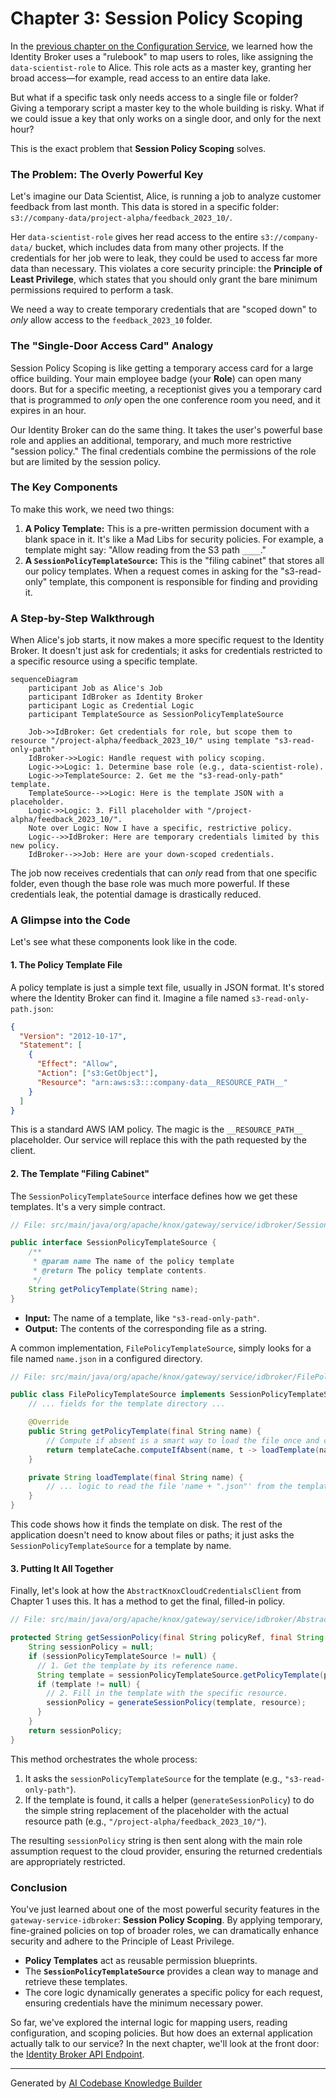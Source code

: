 # Chapter 3: Session Policy Scoping

In the [previous chapter on the Configuration Service](02_configuration_service_.md), we learned how the Identity Broker uses a "rulebook" to map users to roles, like assigning the `data-scientist-role` to Alice. This role acts as a master key, granting her broad access—for example, read access to an entire data lake.

But what if a specific task only needs access to a single file or folder? Giving a temporary script a master key to the whole building is risky. What if we could issue a key that only works on a single door, and only for the next hour?

This is the exact problem that **Session Policy Scoping** solves.

### The Problem: The Overly Powerful Key

Let's imagine our Data Scientist, Alice, is running a job to analyze customer feedback from last month. This data is stored in a specific folder: `s3://company-data/project-alpha/feedback_2023_10/`.

Her `data-scientist-role` gives her read access to the entire `s3://company-data/` bucket, which includes data from many other projects. If the credentials for her job were to leak, they could be used to access far more data than necessary. This violates a core security principle: the **Principle of Least Privilege**, which states that you should only grant the bare minimum permissions required to perform a task.

We need a way to create temporary credentials that are "scoped down" to *only* allow access to the `feedback_2023_10` folder.

### The "Single-Door Access Card" Analogy

Session Policy Scoping is like getting a temporary access card for a large office building. Your main employee badge (your **Role**) can open many doors. But for a specific meeting, a receptionist gives you a temporary card that is programmed to *only* open the one conference room you need, and it expires in an hour.

Our Identity Broker can do the same thing. It takes the user's powerful base role and applies an additional, temporary, and much more restrictive "session policy." The final credentials combine the permissions of the role but are limited by the session policy.

### The Key Components

To make this work, we need two things:

1.  **A Policy Template:** This is a pre-written permission document with a blank space in it. It's like a Mad Libs for security policies. For example, a template might say: "Allow reading from the S3 path `____`."
2.  **A `SessionPolicyTemplateSource`:** This is the "filing cabinet" that stores all our policy templates. When a request comes in asking for the "s3-read-only" template, this component is responsible for finding and providing it.

### A Step-by-Step Walkthrough

When Alice's job starts, it now makes a more specific request to the Identity Broker. It doesn't just ask for credentials; it asks for credentials restricted to a specific resource using a specific template.

```mermaid
sequenceDiagram
    participant Job as Alice's Job
    participant IdBroker as Identity Broker
    participant Logic as Credential Logic
    participant TemplateSource as SessionPolicyTemplateSource

    Job->>IdBroker: Get credentials for role, but scope them to resource "/project-alpha/feedback_2023_10/" using template "s3-read-only-path"
    IdBroker->>Logic: Handle request with policy scoping.
    Logic->>Logic: 1. Determine base role (e.g., data-scientist-role).
    Logic->>TemplateSource: 2. Get me the "s3-read-only-path" template.
    TemplateSource-->>Logic: Here is the template JSON with a placeholder.
    Logic->>Logic: 3. Fill placeholder with "/project-alpha/feedback_2023_10/".
    Note over Logic: Now I have a specific, restrictive policy.
    Logic-->>IdBroker: Here are temporary credentials limited by this new policy.
    IdBroker-->>Job: Here are your down-scoped credentials.
```

The job now receives credentials that can *only* read from that one specific folder, even though the base role was much more powerful. If these credentials leak, the potential damage is drastically reduced.

### A Glimpse into the Code

Let's see what these components look like in the code.

#### 1. The Policy Template File

A policy template is just a simple text file, usually in JSON format. It's stored where the Identity Broker can find it. Imagine a file named `s3-read-only-path.json`:

```json
{
  "Version": "2012-10-17",
  "Statement": [
    {
      "Effect": "Allow",
      "Action": ["s3:GetObject"],
      "Resource": "arn:aws:s3:::company-data__RESOURCE_PATH__"
    }
  ]
}
```

This is a standard AWS IAM policy. The magic is the `__RESOURCE_PATH__` placeholder. Our service will replace this with the path requested by the client.

#### 2. The Template "Filing Cabinet"

The `SessionPolicyTemplateSource` interface defines how we get these templates. It's a very simple contract.

```java
// File: src/main/java/org/apache/knox/gateway/service/idbroker/SessionPolicyTemplateSource.java

public interface SessionPolicyTemplateSource {
    /**
     * @param name The name of the policy template
     * @return The policy template contents.
     */
    String getPolicyTemplate(String name);
}
```

*   **Input:** The name of a template, like `"s3-read-only-path"`.
*   **Output:** The contents of the corresponding file as a string.

A common implementation, `FilePolicyTemplateSource`, simply looks for a file named `name.json` in a configured directory.

```java
// File: src/main/java/org/apache/knox/gateway/service/idbroker/FilePolicyTemplateSource.java

public class FilePolicyTemplateSource implements SessionPolicyTemplateSource {
    // ... fields for the template directory ...

    @Override
    public String getPolicyTemplate(final String name) {
        // Compute if absent is a smart way to load the file once and cache it.
        return templateCache.computeIfAbsent(name, t -> loadTemplate(name));
    }

    private String loadTemplate(final String name) {
        // ... logic to read the file 'name + ".json"' from the template directory ...
    }
}
```
This code shows how it finds the template on disk. The rest of the application doesn't need to know about files or paths; it just asks the `SessionPolicyTemplateSource` for a template by name.

#### 3. Putting It All Together

Finally, let's look at how the `AbstractKnoxCloudCredentialsClient` from Chapter 1 uses this. It has a method to get the final, filled-in policy.

```java
// File: src/main/java/org/apache/knox/gateway/service/idbroker/AbstractKnoxCloudCredentialsClient.java

protected String getSessionPolicy(final String policyRef, final String resource) {
    String sessionPolicy = null;
    if (sessionPolicyTemplateSource != null) {
      // 1. Get the template by its reference name.
      String template = sessionPolicyTemplateSource.getPolicyTemplate(policyRef);
      if (template != null) {
        // 2. Fill in the template with the specific resource.
        sessionPolicy = generateSessionPolicy(template, resource);
      }
    }
    return sessionPolicy;
}
```
This method orchestrates the whole process:
1.  It asks the `sessionPolicyTemplateSource` for the template (e.g., `"s3-read-only-path"`).
2.  If the template is found, it calls a helper (`generateSessionPolicy`) to do the simple string replacement of the placeholder with the actual resource path (e.g., `"/project-alpha/feedback_2023_10/"`).

The resulting `sessionPolicy` string is then sent along with the main role assumption request to the cloud provider, ensuring the returned credentials are appropriately restricted.

### Conclusion

You've just learned about one of the most powerful security features in the `gateway-service-idbroker`: **Session Policy Scoping**. By applying temporary, fine-grained policies on top of broader roles, we can dramatically enhance security and adhere to the Principle of Least Privilege.

*   **Policy Templates** act as reusable permission blueprints.
*   The **`SessionPolicyTemplateSource`** provides a clean way to manage and retrieve these templates.
*   The core logic dynamically generates a specific policy for each request, ensuring credentials have the minimum necessary power.

So far, we've explored the internal logic for mapping users, reading configuration, and scoping policies. But how does an external application actually talk to our service? In the next chapter, we'll look at the front door: the [Identity Broker API Endpoint](04_identity_broker_api_endpoint_.md).

---

Generated by [AI Codebase Knowledge Builder](https://github.com/The-Pocket/Tutorial-Codebase-Knowledge)